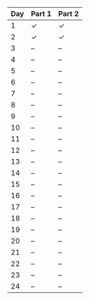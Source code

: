 | Day | Part 1 | Part 2 |
| --- | --- | --- |
|  1  | &check; | &check; |
|  2  | &check; | &check; |
|  3  | &ndash; | &ndash; |
|  4  | &ndash; | &ndash; |
|  5  | &ndash; | &ndash; |
|  6  | &ndash; | &ndash; |
|  7  | &ndash; | &ndash; |
|  8  | &ndash; | &ndash; |
|  9  | &ndash; | &ndash; |
|  10  | &ndash; | &ndash; |
|  11  | &ndash; | &ndash; |
|  12  | &ndash; | &ndash; |
|  13  | &ndash; | &ndash; |
|  14  | &ndash; | &ndash; |
|  15  | &ndash; | &ndash; |
|  16  | &ndash; | &ndash; |
|  17  | &ndash; | &ndash; |
|  18  | &ndash; | &ndash; |
|  19  | &ndash; | &ndash; |
|  20  | &ndash; | &ndash; |
|  21  | &ndash; | &ndash; |
|  22  | &ndash; | &ndash; |
|  23  | &ndash; | &ndash; |
|  24  | &ndash; | &ndash; |
